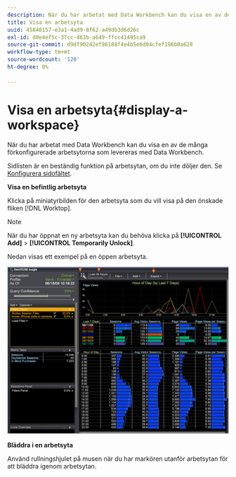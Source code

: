```yaml
---
description: När du har arbetat med Data Workbench kan du visa en av de många förkonfigurerade arbetsytorna som levereras med Data Workbench.
title: Visa en arbetsyta
uuid: 45840157-e3a1-4ad9-8f62-a49db3d6d26c
exl-id: d0e4ef5c-37cc-463b-a649-ffcc41495ca9
source-git-commit: d9df90242ef96188f4e4b5e6d04cfef196b0a628
workflow-type: tm+mt
source-wordcount: '120'
ht-degree: 0%

---
```


# Visa en arbetsyta{#display-a-workspace}

När du har arbetat med Data Workbench kan du visa en av de många förkonfigurerade arbetsytorna som levereras med Data Workbench.

Sidlisten är en beständig funktion på arbetsytan, om du inte döljer den. Se [Konfigurera sidofältet](../../../home/c-get-started/c-config-sidebar.md#concept-41db771b302e43018e5a9daa40b397e6).

**Visa en befintlig arbetsyta**

Klicka på miniatyrbilden för den arbetsyta som du vill visa på den önskade fliken [!DNL Worktop].

>[!NOTE]
>
>När du har öppnat en ny arbetsyta kan du behöva klicka på **[!UICONTROL Add]** > **[!UICONTROL Temporarily Unlock]**.

Nedan visas ett exempel på en öppen arbetsyta.

![](assets/client-dis.png)

**Bläddra i en arbetsyta**

Använd rullningshjulet på musen när du har markören utanför arbetsytan för att bläddra igenom arbetsytan.
